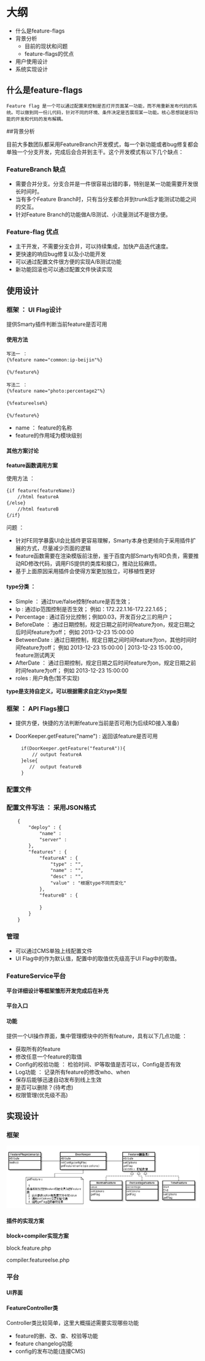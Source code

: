 
# 大纲

* 什么是feature-flags
* 背景分析
    * 目前的现状和问题
    * feature-flags的优点
* 用户使用设计
* 系统实现设计

## 什么是feature-flags

    Feature flag 是一个可以通过配置来控制是否打开页面某一功能，而不用重新发布代码的系统。可以做到同一份儿代码，针对不同的环境、条件决定是否展现某一功能。核心思想就是将功能的开发和代码的发布解耦。

##背景分析

目前大多数团队都采用FeatureBranch开发模式，每一个新功能或者bug修复都会单独一个分支开发，完成后会合并到主干。这个开发模式有以下几个缺点：

### FeatureBranch 缺点

* 需要合并分支。分支合并是一件很容易出错的事，特别是某一功能需要开发很长时间时。
* 当有多个Feature Branch时，只有当分支都合并到trunk后才能测试功能之间的交互。
* 针对Feature Branch的功能做A/B测试、小流量测试不是很方便。

### Feature-flag 优点

* 主干开发，不需要分支合并，可以持续集成，加快产品迭代速度。
* 更快速的响应bug修复以及小功能开发
* 可以通过配置文件很方便的实现A/B测试功能
* 新功能回滚也可以通过配置文件快读实现

## 使用设计

### 框架 ： UI Flag设计

提供Smarty插件判断当前feature是否可用

#### 使用方法

    写法一 ：
    {%feature name="common:ip-beijin"%}

    {%/feature%}

    写法二 ：
    {%feature name="photo:percentage2"%}

    {%featureelse%}

    {%/feature%}

* name ： feature的名称
* feature的作用域为模块级别

#### 其他方案讨论

**feature函数调用方案**

使用方法 ：

    {if feature(featureName)}
        //html featureA
    {/else}
        //html featureB
    {/if}

问题 ：

* 针对FE同学暴露UI会比插件更容易理解，Smarty本身也更倾向于采用插件扩展的方式，尽量减少页面的逻辑
* feature函数需要在渲染模版前注册，鉴于百度内部Smarty有RD负责，需要推动RD修改代码，调用FIS提供的类库和接口，推动比较麻烦。
* 基于上面原因采用插件会使得方案更加独立，可移植性更好

#### type分类 ：

* Simple ： 通过true/false控制feature是否生效；
* Ip : 通过ip范围控制是否生效； 例如：172.22.1.16-172.22.1.65；
* Percentage : 通过百分比控制；例如0.03，开发百分之三的用户；
* BeforeDate ： 通过日期控制，规定日期之前时间feature为on，规定日期之后时间feature为off； 例如 2013-12-23 15:00:00
* BetweenDate : 通过日期控制，规定日期之间时间feature为on，其他时间时间feature为off； 例如 2013-12-23 15:00:00 | 2013-12-23 15:00:00，feature测试两天
* AfterDate ： 通过日期控制，规定日期之后时间feature为on，规定日期之前时间feature为off； 例如 2013-12-23 15:00:00
* roles : 用户角色(暂不实现)

**type是支持自定义，可以根据需求自定义type类型**

### 框架 ： API Flags接口

* 提供方便，快捷的方法判断feature当前是否可用(为后续RD接入准备)
* DoorKeeper.getFeature("name") : 返回该feature是否可用

        if(DoorKeeper.getFeature("featureA")){
            // output featureA
        }else{
           //  output featureB
        }

### 配置文件

### 配置文件写法 ： 采用JSON格式

        {
            "deploy" : {
                "name" :
                "server" :
            },
            "features" : {
                "featureA" : {
                    "type" : "",
                    "name" : "",
                    "desc" : "",
                    "value" : "根据type不同而变化"
                },
                "featureB" : {

                }
            }
        }

### 管理

* 可以通过CMS单独上线配置文件
* UI Flag中的作为默认值，配置中的取值优先级高于UI Flag中的取值。

### FeatureService平台

**平台详细设计等框架雏形开发完成后在补充**

#### 平台入口

#### 功能

提供一个UI操作界面，集中管理模块中的所有feature，具有以下几点功能 ：

* 获取所有的feature
* 修改任意一个feature的取值
* Config的校验功能 ：  检验时间、IP等取值是否可以，Config是否有效
* Log功能 ： 记录所有feature的修改who、when
* 保存后能够迅速自动发布到线上生效
* 是否可以删除？(待考虑)
* 权限管理(优先级不高)

## 实现设计

### 框架

![feature flag框架](./DoorkeeperUML.jpg)

#### 插件的实现方案

**block+compiler实现方案**

block.feature.php

compiler.featureelse.php

### 平台

#### UI界面

#### FeatureController类

Controller类比较简单，这里大概描述需要实现哪些功能

* feature的删、改、查、校验等功能
* feature changelog功能
* config的发布功能(连接CMS)


